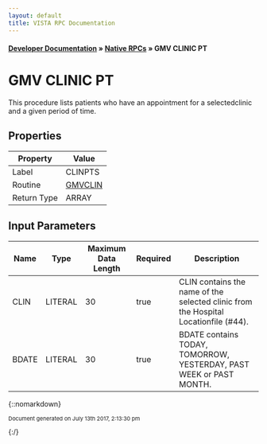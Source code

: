 ```yaml
---
layout: default
title: VISTA RPC Documentation
---
```


#### [Developer Documentation](../index) &#187; [Native RPCs](TableOfContents) &#187; GMV CLINIC PT<br/>
# GMV CLINIC PT

This procedure lists patients who have an appointment for a selectedclinic and a given period of time.

## Properties

Property | Value
--- | ---
Label | CLINPTS
Routine | [GMVCLIN](http://code.osehra.org/dox/Routine_GMVCLIN_source.html)
Return Type | ARRAY


## Input Parameters

Name | Type | Maximum Data Length | Required | Description
--- | --- | --- | --- | ---
CLIN | LITERAL | 30 | true | CLIN contains the name of the selected clinic from the Hospital Locationfile (#44).
BDATE | LITERAL | 30 | true | BDATE contains TODAY, TOMORROW, YESTERDAY, PAST WEEK or PAST MONTH.



{::nomarkdown} <br/><p style="font-size: 11px">Document generated on July 13th 2017, 2:13:30 pm</p>{:/}
